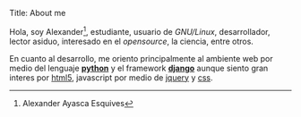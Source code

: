 Title: About me

Hola, soy Alexander[^1], estudiante,  usuario de *GNU/Linux*, desarrollador, lector asiduo, interesado en el *opensource*, la ciencia, entre otros.

En cuanto al desarrollo, me oriento principalmente al ambiente web por medio del lenguaje [**python**][python] y el framework [**django**][django] aunque siento gran interes por [html5][html5], javascript por medio de [jquery][jquery] y [css][css].

[^1]: Alexander Ayasca Esquives

[python]: http://www.python.org/
[django]: https://www.djangoproject.com/
[html5]: http://www.html5rocks.com/en/
[jquery]: http://jquery.com/
[css]: http://www.w3.org/Style/CSS/